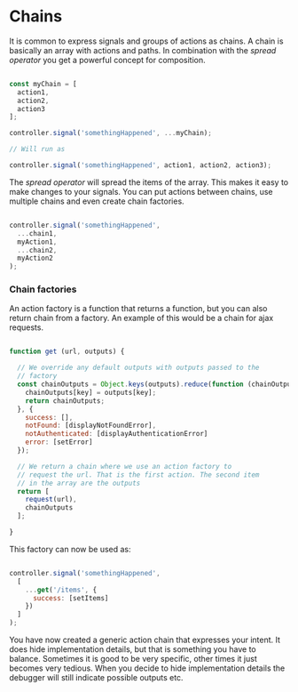 # Chains

It is common to express signals and groups of actions as chains. A chain is basically an array with actions and paths. In combination with the *spread operator* you get a powerful concept for composition.

```javascript

const myChain = [
  action1,
  action2,
  action3
];

controller.signal('somethingHappened', ...myChain);

// Will run as

controller.signal('somethingHappened', action1, action2, action3);
```

The *spread operator* will spread the items of the array. This makes it easy to make changes to your signals. You can put actions between chains, use multiple chains and even create chain factories.

```javascript

controller.signal('somethingHappened',
  ...chain1,
  myAction1,
  ...chain2,
  myAction2
);
```

### Chain factories

An action factory is a function that returns a function, but you can also return chain from a factory. An example of this would be a chain for ajax requests.

```javascript

function get (url, outputs) {

  // We override any default outputs with outputs passed to the
  // factory
  const chainOutputs = Object.keys(outputs).reduce(function (chainOutputs, key) {
    chainOutputs[key] = outputs[key];
    return chainOutputs;
  }, {
    success: [],
    notFound: [displayNotFoundError],
    notAuthenticated: [displayAuthenticationError]
    error: [setError]
  });

  // We return a chain where we use an action factory to
  // request the url. That is the first action. The second item
  // in the array are the outputs
  return [
    request(url),
    chainOutputs
  ];

}
```

This factory can now be used as:

```javascript

controller.signal('somethingHappened',
  [
    ...get('/items', {
      success: [setItems]
    })
  ]
);
```

You have now created a generic action chain that expresses your intent. It does hide implementation details, but that is something you have to balance. Sometimes it is good to be very specific, other times it just becomes very tedious. When you decide to hide implementation details the debugger will still indicate possible outputs etc.
